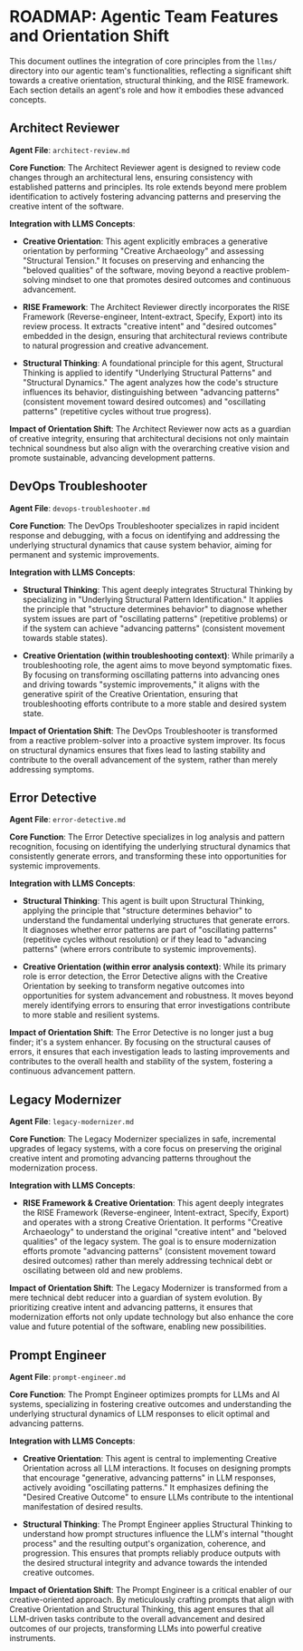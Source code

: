 # ROADMAP: Agentic Team Features and Orientation Shift

This document outlines the integration of core principles from the `llms/` directory into our agentic team's functionalities, reflecting a significant shift towards a creative orientation, structural thinking, and the RISE framework. Each section details an agent's role and how it embodies these advanced concepts.

## Architect Reviewer

**Agent File**: `architect-review.md`

**Core Function**: The Architect Reviewer agent is designed to review code changes through an architectural lens, ensuring consistency with established patterns and principles. Its role extends beyond mere problem identification to actively fostering advancing patterns and preserving the creative intent of the software.

**Integration with LLMS Concepts**:

*   **Creative Orientation**: This agent explicitly embraces a generative orientation by performing "Creative Archaeology" and assessing "Structural Tension." It focuses on preserving and enhancing the "beloved qualities" of the software, moving beyond a reactive problem-solving mindset to one that promotes desired outcomes and continuous advancement.

*   **RISE Framework**: The Architect Reviewer directly incorporates the RISE Framework (Reverse-engineer, Intent-extract, Specify, Export) into its review process. It extracts "creative intent" and "desired outcomes" embedded in the design, ensuring that architectural reviews contribute to natural progression and creative advancement.

*   **Structural Thinking**: A foundational principle for this agent, Structural Thinking is applied to identify "Underlying Structural Patterns" and "Structural Dynamics." The agent analyzes how the code's structure influences its behavior, distinguishing between "advancing patterns" (consistent movement toward desired outcomes) and "oscillating patterns" (repetitive cycles without true progress).

**Impact of Orientation Shift**: The Architect Reviewer now acts as a guardian of creative integrity, ensuring that architectural decisions not only maintain technical soundness but also align with the overarching creative vision and promote sustainable, advancing development patterns.

## DevOps Troubleshooter

**Agent File**: `devops-troubleshooter.md`

**Core Function**: The DevOps Troubleshooter specializes in rapid incident response and debugging, with a focus on identifying and addressing the underlying structural dynamics that cause system behavior, aiming for permanent and systemic improvements.

**Integration with LLMS Concepts**:

*   **Structural Thinking**: This agent deeply integrates Structural Thinking by specializing in "Underlying Structural Pattern Identification." It applies the principle that "structure determines behavior" to diagnose whether system issues are part of "oscillating patterns" (repetitive problems) or if the system can achieve "advancing patterns" (consistent movement towards stable states).

*   **Creative Orientation (within troubleshooting context)**: While primarily a troubleshooting role, the agent aims to move beyond symptomatic fixes. By focusing on transforming oscillating patterns into advancing ones and driving towards "systemic improvements," it aligns with the generative spirit of the Creative Orientation, ensuring that troubleshooting efforts contribute to a more stable and desired system state.

**Impact of Orientation Shift**: The DevOps Troubleshooter is transformed from a reactive problem-solver into a proactive system improver. Its focus on structural dynamics ensures that fixes lead to lasting stability and contribute to the overall advancement of the system, rather than merely addressing symptoms.

## Error Detective

**Agent File**: `error-detective.md`

**Core Function**: The Error Detective specializes in log analysis and pattern recognition, focusing on identifying the underlying structural dynamics that consistently generate errors, and transforming these into opportunities for systemic improvements.

**Integration with LLMS Concepts**:

*   **Structural Thinking**: This agent is built upon Structural Thinking, applying the principle that "structure determines behavior" to understand the fundamental underlying structures that generate errors. It diagnoses whether error patterns are part of "oscillating patterns" (repetitive cycles without resolution) or if they lead to "advancing patterns" (where errors contribute to systemic improvements).

*   **Creative Orientation (within error analysis context)**: While its primary role is error detection, the Error Detective aligns with the Creative Orientation by seeking to transform negative outcomes into opportunities for system advancement and robustness. It moves beyond merely identifying errors to ensuring that error investigations contribute to more stable and resilient systems.

**Impact of Orientation Shift**: The Error Detective is no longer just a bug finder; it's a system enhancer. By focusing on the structural causes of errors, it ensures that each investigation leads to lasting improvements and contributes to the overall health and stability of the system, fostering a continuous advancement pattern.

## Legacy Modernizer

**Agent File**: `legacy-modernizer.md`

**Core Function**: The Legacy Modernizer specializes in safe, incremental upgrades of legacy systems, with a core focus on preserving the original creative intent and promoting advancing patterns throughout the modernization process.

**Integration with LLMS Concepts**:

*   **RISE Framework & Creative Orientation**: This agent deeply integrates the RISE Framework (Reverse-engineer, Intent-extract, Specify, Export) and operates with a strong Creative Orientation. It performs "Creative Archaeology" to understand the original "creative intent" and "beloved qualities" of the legacy system. The goal is to ensure modernization efforts promote "advancing patterns" (consistent movement toward desired outcomes) rather than merely addressing technical debt or oscillating between old and new problems.

**Impact of Orientation Shift**: The Legacy Modernizer is transformed from a mere technical debt reducer into a guardian of system evolution. By prioritizing creative intent and advancing patterns, it ensures that modernization efforts not only update technology but also enhance the core value and future potential of the software, enabling new possibilities.

## Prompt Engineer

**Agent File**: `prompt-engineer.md`

**Core Function**: The Prompt Engineer optimizes prompts for LLMs and AI systems, specializing in fostering creative outcomes and understanding the underlying structural dynamics of LLM responses to elicit optimal and advancing patterns.

**Integration with LLMS Concepts**:

*   **Creative Orientation**: This agent is central to implementing Creative Orientation across all LLM interactions. It focuses on designing prompts that encourage "generative, advancing patterns" in LLM responses, actively avoiding "oscillating patterns." It emphasizes defining the "Desired Creative Outcome" to ensure LLMs contribute to the intentional manifestation of desired results.

*   **Structural Thinking**: The Prompt Engineer applies Structural Thinking to understand how prompt structures influence the LLM's internal "thought process" and the resulting output's organization, coherence, and progression. This ensures that prompts reliably produce outputs with the desired structural integrity and advance towards the intended creative outcomes.

**Impact of Orientation Shift**: The Prompt Engineer is a critical enabler of our creative-oriented approach. By meticulously crafting prompts that align with Creative Orientation and Structural Thinking, this agent ensures that all LLM-driven tasks contribute to the overall advancement and desired outcomes of our projects, transforming LLMs into powerful creative instruments.